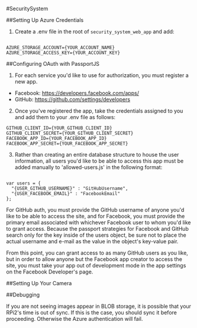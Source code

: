 #SecuritySystem


##Setting Up Azure Credentials
1. Create a .env file in the root of `security_system_web_app` and add:
```

AZURE_STORAGE_ACCOUNT={YOUR_ACCOUNT_NAME}
AZURE_STORAGE_ACCESS_KEY={YOUR_ACCOUNT_KEY}
```

##Configuring OAuth with PassportJS
1. For each service you'd like to use for authorization, you must register a new app.
  - Facebook: https://developers.facebook.com/apps/
  - GitHub: https://github.com/settings/developers

2. Once you've registered the app, take the credentials assigned to you and add them to your .env file as follows:
```
GITHUB_CLIENT_ID={YOUR_GITHUB_CLIENT_ID}
GITHUB_CLIENT_SECRET={YOUR_GITHUB_CLIENT_SECRET}
FACEBOOK_APP_ID={YOUR_FACEBOOK_APP_ID}
FACEBOOK_APP_SECRET={YOUR_FACEBOOK_APP_SECRET}
```

3. Rather than creating an entire database structure to house the user information, all users you'd like to be able to access this app must be added manually to 'allowed-users.js' in the following format:
```

var users = {
  "{USER_GITHUB_USERNAME}" : "GitHubUsername",
  "{USER_FACEBOOK_EMAIL}" : "FacebookEmail"
};
```
For GitHub auth, you must provide the GitHub username of anyone you'd like to be able to access the site, and for Facebook, you must provide the primary email associated with whichever Facebook user to whom you'd like to grant access.  Because the passport strategies for Facebook and GitHub search only for the key inside of the users object, be sure not to place the actual username and e-mail as the value in the object's key-value pair.

From this point, you can grant access to as many GitHub users as you like, but in order to allow anyone but the Facebook app creator to access the site, you must take your app out of development mode in the app settings on the Facebook Developer's page.


##Setting Up Your Camera

##Debugging

If you are not seeing images appear in BLOB storage, it is possible that your RPi2's time is out of sync. If this is the case, you should sync it before proceeding. Otherwise the Azure authentication will fail.